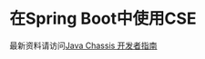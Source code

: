 # 在Spring Boot中使用CSE

最新资料请访问[Java Chassis 开发者指南](https://docs.servicecomb.io/java-chassis/zh_CN/index.html)
